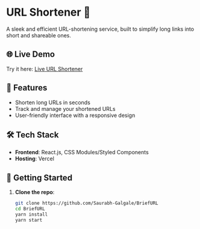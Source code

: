# URL Shortener 🔗

A sleek and efficient URL-shortening service, built to simplify long links into short and shareable ones.

## 🌐 Live Demo  
Try it here: [Live URL Shortener](https://briefurl.netlify.app/)

## 📂 Features  
- Shorten long URLs in seconds  
- Track and manage your shortened URLs  
- User-friendly interface with a responsive design  

## 🛠️ Tech Stack  
- **Frontend**: React.js, CSS Modules/Styled Components  
- **Hosting**: Vercel

## 🚀 Getting Started  

1. **Clone the repo**:  
   ```bash
   git clone https://github.com/Saurabh-Galgale/BriefURL
   cd BriefURL
   yarn install
   yarn start
